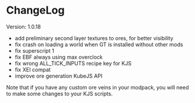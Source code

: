# ChangeLog

Version: 1.0.18

* add preliminary second layer textures to ores, for better visibility
* fix crash on loading a world when GT is installed without other mods
* fix superscript 1
* fix EBF always using max overclock
* fix wrong ALL_TICK_INPUTS recipe key for KJS
* fix XEI compat
* improve ore generation KubeJS API

Note that if you have any custom ore veins in your modpack, you will need to make some changes to your KJS scripts.